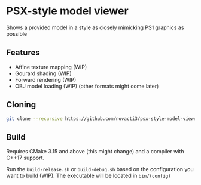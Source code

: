 # PSX-style model viewer
Shows a provided model in a style as closely mimicking PS1 graphics as possible



## Features

- Affine texture mapping (WIP)
- Gourard shading (WIP)
- Forward rendering (WIP)
- OBJ model loading (WIP) (other formats might come later)



## Cloning

```bash
git clone --recursive https://github.com/novacti3/psx-style-model-viewer
```



## Build

Requires CMake 3.15 and above (this might change) and a compiler with C++17 support.

Run the `build-release.sh` or `build-debug.sh` based on the configuration you want to build (WIP). The executable will be located in `bin/(config)`